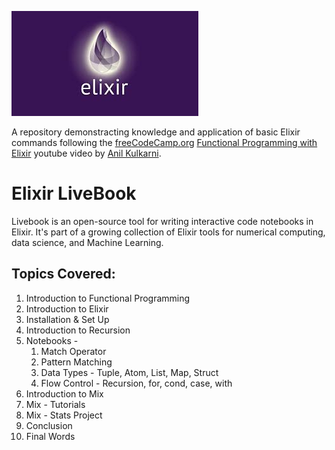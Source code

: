 ![Functional Elixir](Elixir-logo.jpg)

A repository demonstracting knowledge and application of basic Elixir commands following the [freeCodeCamp.org](https://www.freecodecamp.org/) [Functional Programming with Elixir](https://youtu.be/IiIgm_yaoOA) youtube video by [Anil Kulkarni](https://github.com/evolutionengine).


# Elixir LiveBook

Livebook is an open-source tool for writing interactive code notebooks in Elixir. It's part of a growing collection of Elixir tools for numerical computing, data science, and Machine Learning.

## Topics Covered:

1. Introduction to Functional Programming
2. Introduction to Elixir
3. Installation & Set Up
4. Introduction to Recursion
5. Notebooks -
   1. Match Operator
   2. Pattern Matching
   3. Data Types - Tuple, Atom, List, Map, Struct
   4. Flow Control - Recursion, for, cond, case, with
6. Introduction to Mix
7. Mix - Tutorials
8. Mix - Stats Project
9. Conclusion
10. Final Words
